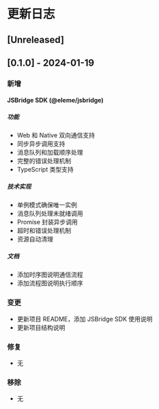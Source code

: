 # 更新日志

## [Unreleased]

## [0.1.0] - 2024-01-19

### 新增

#### JSBridge SDK (@eleme/jsbridge)

##### 功能
- Web 和 Native 双向通信支持
- 同步异步调用支持
- 消息队列和加载顺序处理
- 完整的错误处理机制
- TypeScript 类型支持

##### 技术实现
- 单例模式确保唯一实例
- 消息队列处理未就绪调用
- Promise 封装异步调用
- 超时和错误处理机制
- 资源自动清理

##### 文档
- 添加时序图说明通信流程
- 添加流程图说明执行顺序

### 变更

- 更新项目 README，添加 JSBridge SDK 使用说明
- 更新项目结构说明

### 修复

- 无

### 移除

- 无 